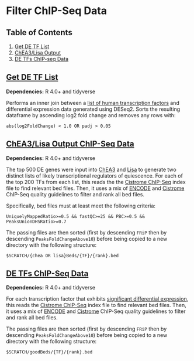 # Filter ChIP-Seq Data

## Table of Contents
1. [Get DE TF List](#get-de-tf-list)
1. [ChEA3/Lisa Output](#chea3/lisa-output-chip-seq-data)
1. [DE TFs ChIP-seq Data](#de-tfs-chip-seq-data)

## [Get DE TF List](mergeDEandTF.R)
**Dependencies:** R 4.0+ and tidyverse

Performs an inner join between a [list of human transcription factors](http://humantfs.ccbr.utoronto.ca/download.php) and differential expression data generated using DESeq2. Sorts the resulting dataframe by ascending log2 fold change and removes any rows with:  

    abs(log2FoldChange) < 1.0 OR padj > 0.05

## [ChEA3/Lisa Output ChIP-Seq Data](chea_lisa_beds.r)
**Dependencies:** R 4.0+ and tidyverse

The top 500 DE genes were input into [ChEA3](https://maayanlab.cloud/chea3/) and [Lisa](http://lisa.cistrome.org/) to generate two distinct lists of likely transcriptional regulators of quiescence. For each of the top 200 TFs from each list, this reads the the [Cistrome ChIP-Seq](http://cistrome.org/db) index file to find relevant bed files. Then, it uses a mix of [ENCODE](https://www.encodeproject.org/data-standards/terms/) and [Cistrome](http://cistrome.org/db/#/about) ChIP-Seq quality guidelines to filter and rank all bed files. 

Specifically, bed files must at least meet the following criteria:

    UniquelyMappedRatio>=0.5 && fastQC>=25 && PBC>=0.5 && PeaksUnionDHSRatio>=0.7

The passing files are then sorted (first by descending `FRiP` then by descending `PeaksFoldChangeAbove10`) before being copied to a new directory with the following structure:

    $SCRATCH/{chea OR lisa}Beds/{TF}/{rank}.bed

## [DE TFs ChIP-Seq Data](qualityBeds.R)
**Dependencies:** R 4.0+ and tidyverse

For each transcription factor that exhibits [significant differential expression](#mergeDEandTFR), this reads the [Cistrome ChIP-Seq](http://cistrome.org/db) index file to find relevant bed files. Then, it uses a mix of [ENCODE](https://www.encodeproject.org/data-standards/terms/) and [Cistrome](http://cistrome.org/db/#/about) ChIP-Seq quality guidelines to filter and rank all bed files. 

The passing files are then sorted (first by descending `FRiP` then by descending `PeaksFoldChangeAbove10`) before being copied to a new directory with the following structure:

    $SCRATCH/goodBeds/{TF}/{rank}.bed
